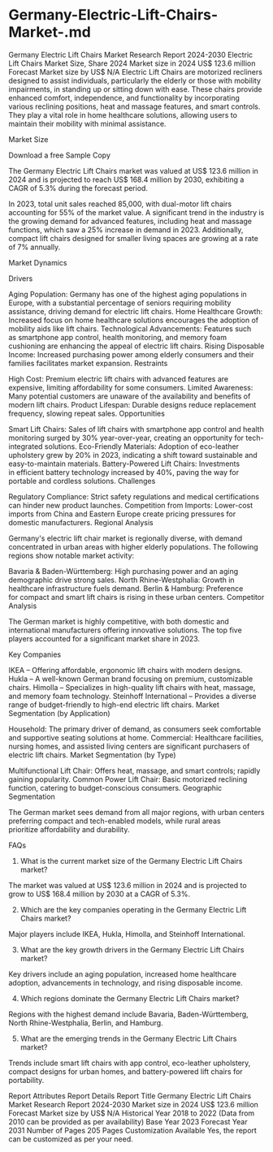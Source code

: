 # Germany-Electric-Lift-Chairs-Market-.md
Germany Electric Lift Chairs Market Research Report 2024-2030
Electric Lift Chairs Market Size, Share 2024
Market size in 2024	US$ 123.6 million	Forecast Market size by	US$ N/A
Electric Lift Chairs are motorized recliners designed to assist individuals, particularly the elderly or those with mobility impairments, in standing up or sitting down with ease. These chairs provide enhanced comfort, independence, and functionality by incorporating various reclining positions, heat and massage features, and smart controls. They play a vital role in home healthcare solutions, allowing users to maintain their mobility with minimal assistance.

Market Size

Download a free Sample Copy

The Germany Electric Lift Chairs market was valued at US$ 123.6 million in 2024 and is projected to reach US$ 168.4 million by 2030, exhibiting a CAGR of 5.3% during the forecast period.

In 2023, total unit sales reached 85,000, with dual-motor lift chairs accounting for 55% of the market value. A significant trend in the industry is the growing demand for advanced features, including heat and massage functions, which saw a 25% increase in demand in 2023. Additionally, compact lift chairs designed for smaller living spaces are growing at a rate of 7% annually.

Market Dynamics

Drivers

Aging Population: Germany has one of the highest aging populations in Europe, with a substantial percentage of seniors requiring mobility assistance, driving demand for electric lift chairs.
Home Healthcare Growth: Increased focus on home healthcare solutions encourages the adoption of mobility aids like lift chairs.
Technological Advancements: Features such as smartphone app control, health monitoring, and memory foam cushioning are enhancing the appeal of electric lift chairs.
Rising Disposable Income: Increased purchasing power among elderly consumers and their families facilitates market expansion.
Restraints

High Cost: Premium electric lift chairs with advanced features are expensive, limiting affordability for some consumers.
Limited Awareness: Many potential customers are unaware of the availability and benefits of modern lift chairs.
Product Lifespan: Durable designs reduce replacement frequency, slowing repeat sales.
Opportunities

Smart Lift Chairs: Sales of lift chairs with smartphone app control and health monitoring surged by 30% year-over-year, creating an opportunity for tech-integrated solutions.
Eco-Friendly Materials: Adoption of eco-leather upholstery grew by 20% in 2023, indicating a shift toward sustainable and easy-to-maintain materials.
Battery-Powered Lift Chairs: Investments in efficient battery technology increased by 40%, paving the way for portable and cordless solutions.
Challenges

Regulatory Compliance: Strict safety regulations and medical certifications can hinder new product launches.
Competition from Imports: Lower-cost imports from China and Eastern Europe create pricing pressures for domestic manufacturers.
Regional Analysis

Germany's electric lift chair market is regionally diverse, with demand concentrated in urban areas with higher elderly populations. The following regions show notable market activity:

Bavaria & Baden-Württemberg: High purchasing power and an aging demographic drive strong sales.
North Rhine-Westphalia: Growth in healthcare infrastructure fuels demand.
Berlin & Hamburg: Preference for compact and smart lift chairs is rising in these urban centers.
Competitor Analysis

The German market is highly competitive, with both domestic and international manufacturers offering innovative solutions. The top five players accounted for a significant market share in 2023.

Key Companies

IKEA – Offering affordable, ergonomic lift chairs with modern designs.
Hukla – A well-known German brand focusing on premium, customizable chairs.
Himolla – Specializes in high-quality lift chairs with heat, massage, and memory foam technology.
Steinhoff International – Provides a diverse range of budget-friendly to high-end electric lift chairs.
Market Segmentation (by Application)

Household: The primary driver of demand, as consumers seek comfortable and supportive seating solutions at home.
Commercial: Healthcare facilities, nursing homes, and assisted living centers are significant purchasers of electric lift chairs.
Market Segmentation (by Type)

Multifunctional Lift Chair: Offers heat, massage, and smart controls; rapidly gaining popularity.
Common Power Lift Chair: Basic motorized reclining function, catering to budget-conscious consumers.
Geographic Segmentation

The German market sees demand from all major regions, with urban centers preferring compact and tech-enabled models, while rural areas prioritize affordability and durability.

FAQs

1. What is the current market size of the Germany Electric Lift Chairs market?

The market was valued at US$ 123.6 million in 2024 and is projected to grow to US$ 168.4 million by 2030 at a CAGR of 5.3%.

2. Which are the key companies operating in the Germany Electric Lift Chairs market?

Major players include IKEA, Hukla, Himolla, and Steinhoff International.

3. What are the key growth drivers in the Germany Electric Lift Chairs market?

Key drivers include an aging population, increased home healthcare adoption, advancements in technology, and rising disposable income.

4. Which regions dominate the Germany Electric Lift Chairs market?

Regions with the highest demand include Bavaria, Baden-Württemberg, North Rhine-Westphalia, Berlin, and Hamburg.

5. What are the emerging trends in the Germany Electric Lift Chairs market?

Trends include smart lift chairs with app control, eco-leather upholstery, compact designs for urban homes, and battery-powered lift chairs for portability.

Report Attributes	Report Details
Report Title	Germany Electric Lift Chairs Market Research Report 2024-2030
Market size in 2024	US$ 123.6 million
Forecast Market size by	US$ N/A
Historical Year	2018 to 2022 (Data from 2010 can be provided as per availability)
Base Year	2023
Forecast Year	2031
Number of Pages	205 Pages
Customization Available	Yes, the report can be customized as per your need.
